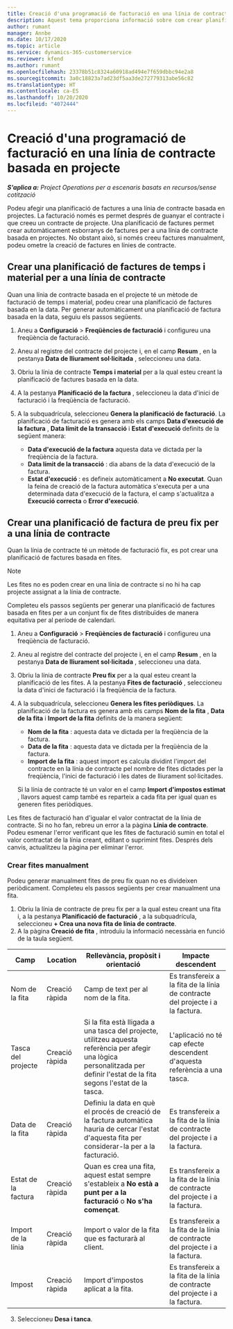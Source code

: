 ```yaml
---
title: Creació d'una programació de facturació en una línia de contracte basada en projecte
description: Aquest tema proporciona informació sobre com crear planificacions de factures i fites en línies de contracte.
author: rumant
manager: Annbe
ms.date: 10/17/2020
ms.topic: article
ms.service: dynamics-365-customerservice
ms.reviewer: kfend
ms.author: rumant
ms.openlocfilehash: 23378b51c8324a60918ad494e7f659dbbc94e2a8
ms.sourcegitcommit: 3a0c18823a7ad23df5aa3de272779313abe56c82
ms.translationtype: HT
ms.contentlocale: ca-ES
ms.lasthandoff: 10/20/2020
ms.locfileid: "4072444"
---
```

# <a name="create-an-invoice-schedule-on-a-project-based-contract-line"></a>Creació d'una programació de facturació en una línia de contracte basada en projecte 

_**S'aplica a:** Project Operations per a escenaris basats en recursos/sense cotització_

Podeu afegir una planificació de factures a una línia de contracte basada en projectes. La facturació només es permet després de guanyar el contracte i que creeu un contracte de projecte. Una planificació de factures permet crear automàticament esborranys de factures per a una línia de contracte basada en projectes. No obstant això, si només creeu factures manualment, podeu ometre la creació de factures en línies de contracte.

## <a name="create-a-time-and-material-invoice-schedule-for-a-contract-line"></a>Crear una planificació de factures de temps i material per a una línia de contracte

Quan una línia de contracte basada en el projecte té un mètode de facturació de temps i material, podeu crear una planificació de factures basada en la data. Per generar automàticament una planificació de factura basada en la data, seguiu els passos següents.

1. Aneu a **Configuració** > **Freqüències de facturació** i configureu una freqüència de facturació.
2. Aneu al registre del contracte del projecte i, en el camp **Resum** , en la pestanya **Data de lliurament sol·licitada** , seleccioneu una data.
3. Obriu la línia de contracte **Temps i material** per a la qual esteu creant la planificació de factures basada en la data. 
4. A la pestanya **Planificació de la factura** , seleccioneu la data d'inici de facturació i la freqüència de facturació.
5. A la subquadrícula, seleccioneu **Genera la planificació de facturació**. La planificació de facturació es genera amb els camps **Data d'execució de la factura** , **Data límit de la transacció** i **Estat d'execució** definits de la següent manera:

    - **Data d'execució de la factura** aquesta data ve dictada per la freqüència de la factura.
    - **Data límit de la transacció** : dia abans de la data d'execució de la factura.
    - **Estat d'execució** : es defineix automàticament a **No executat**. Quan la feina de creació de la factura automàtica s'executa per a una determinada data d'execució de la factura, el camp s'actualitza a **Execució correcta** o **Error d'execució**.

## <a name="create-a-fixed-price-invoice-schedule-for-a-contract-line"></a>Crear una planificació de factura de preu fix per a una línia de contracte

Quan la línia de contracte té un mètode de facturació fix, es pot crear una planificació de factures basada en fites. 

> [!NOTE]
> Les fites no es poden crear en una línia de contracte si no hi ha cap projecte assignat a la línia de contracte.

Completeu els passos següents per generar una planificació de factures basada en fites per a un conjunt fix de fites distribuïdes de manera equitativa per al període de calendari.

1. Aneu a **Configuració** > **Freqüències de facturació** i configureu una freqüència de facturació.
2. Aneu al registre del contracte del projecte i, en el camp **Resum** , en la pestanya **Data de lliurament sol·licitada** , seleccioneu una data.
3. Obriu la línia de contracte **Preu fix** per a la qual esteu creant la planificació de les fites. A la pestanya **Fites de facturació** , seleccioneu la data d'inici de facturació i la freqüència de la factura. 
4. A la subquadrícula, seleccioneu **Genera les fites periòdiques**. La planificació de la factura es genera amb els camps **Nom de la fita** , **Data de la fita** i **Import de la fita** definits de la manera següent:

    - **Nom de la fita** : aquesta data ve dictada per la freqüència de la factura.
    - **Data de la fita** : aquesta data ve dictada per la freqüència de la factura.
    - **Import de la fita** : aquest import es calcula dividint l'import del contracte en la línia de contracte pel nombre de fites dictades per la freqüència, l'inici de facturació i les dates de lliurament sol·licitades.

    Si la línia de contracte té un valor en el camp **Import d'impostos estimat** , llavors aquest camp també es reparteix a cada fita per igual quan es generen fites periòdiques.

Les fites de facturació han d'igualar el valor contractat de la línia de contracte. Si no ho fan, rebreu un error a la pàgina **Línia de contracte**. Podeu esmenar l'error verificant que les fites de facturació sumin en total el valor contractat de la línia creant, editant o suprimint fites. Després dels canvis, actualitzeu la pàgina per eliminar l'error.

### <a name="manually-create-milestones"></a>Crear fites manualment

Podeu generar manualment fites de preu fix quan no es divideixen periòdicament. Completeu els passos següents per crear manualment una fita.

1. Obriu la línia de contracte de preu fix per a la qual esteu creant una fita i, a la pestanya **Planificació de facturació** , a la subquadrícula, seleccioneu **+ Crea una nova fita de línia de contracte**. 
2. A la pàgina **Creació de fita** , introduïu la informació necessària en funció de la taula següent.

| Camp | Location | Rellevància, propòsit i orientació | Impacte descendent |
| --- | --- | --- | --- |
| Nom de la fita | Creació ràpida | Camp de text per al nom de la fita. | Es transfereix a la fita de la línia de contracte del projecte i a la factura. |
| Tasca del projecte | Creació ràpida | Si la fita està lligada a una tasca del projecte, utilitzeu aquesta referència per afegir una lògica personalitzada per definir l'estat de la fita segons l'estat de la tasca. | L'aplicació no té cap efecte descendent d'aquesta referència a una tasca. |
| Data de la fita | Creació ràpida | Definiu la data en què el procés de creació de la factura automàtica hauria de cercar l'estat d'aquesta fita per considerar-la per a la facturació. | Es transfereix a la fita de la línia de contracte del projecte i a la factura. |
| Estat de la factura | Creació ràpida | Quan es crea una fita, aquest estat sempre s'estableix a **No està a punt per a la facturació** o **No s'ha començat**. | Es transfereix a la fita de la línia de contracte del projecte i a la factura. |
| Import de la línia | Creació ràpida | Import o valor de la fita que es facturarà al client. | Es transfereix a la fita de la línia de contracte del projecte i a la factura. |
| Impost | Creació ràpida | Import d'impostos aplicat a la fita. | Es transfereix a la fita de la línia de contracte del projecte i a la factura. |

3. Seleccioneu **Desa i tanca**.
